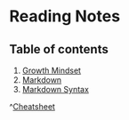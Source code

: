 # Reading Notes
## Table of contents
1. [Growth Mindset](growthmind)
2. [Markdown](markdown)
3. [Markdown Syntax](markdownSyntax)

^[Cheatsheet](cheatSheet)
